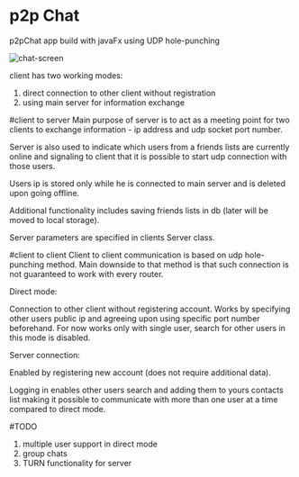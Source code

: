 # p2p Chat

p2pChat app build with javaFx using UDP hole-punching



![chat-screen](https://user-images.githubusercontent.com/53341064/159577880-2e06a59c-7eed-4ffc-a8ce-e2849485051d.png)

client has two working modes:
1. direct connection to other client without registration
2. using main server for information exchange

#client to server
Main purpose of server is to act as a meeting point for two clients to exchange information - ip address and udp socket port number.

Server is also used to indicate which users from a friends lists are currently online and signaling to client that it is possible to start udp connection with those users.

Users ip is stored only while he is connected to main server and is deleted upon going offline.

Additional functionality includes saving friends lists in db (later will be moved to local storage).  

Server parameters are specified in clients Server class.

#client to client
Client to client communication is based on udp hole-punching method. Main downside to that method is that such connection is not guaranteed to work with every router.

Direct mode:

Connection to other client without registering account. Works by specifying other users public ip and agreeing upon using specific port number beforehand.
For now works only with single user, search for other users in this mode is disabled.

Server connection:

Enabled by registering new account (does not require additional data). 

Logging in enables other users search and adding them to yours contacts list making it possible to communicate with more than one user at a time compared to direct mode.

#TODO
1. multiple user support in direct mode
2. group chats
3. TURN functionality for server

